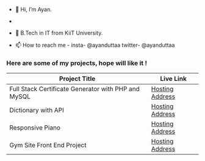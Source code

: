 - 👋 Hi, I’m Ayan.
- 
- 🌱 B.Tech in IT from KiiT University.

- 📫 How to reach me - insta- @ayanduttaa twitter- @ayanduttaa

<!---
ayanduttaa/ayanduttaa is a ✨ special ✨ repository because its `README.md` (this file) appears on your GitHub profile.
You can click the Preview link to take a look at your changes.
--->
<h3>Here are some of my projects, hope will like it !</h3>

| Project Title                                  | Live Link                                  |
| --------------------------------------------- | --------------------------------------------- |
| Full Stack Certificate Generator with PHP and MySQL | <a href="https://cerprogphp.000webhostapp.com/" target="_blank" rel="noopener noreferrer">Hosting Address</a> |
| Dictionary with API                            | <a href="https://ayanduttaa.github.io/myDict/" target="_blank" rel="noopener noreferrer">Hosting Address</a> |
| Responsive Piano                               | <a href="https://ayanduttaa.github.io/myPiano/" target="_blank" rel="noopener noreferrer">Hosting Address</a> |
| Gym Site Front End Project                    | <a href="https://ayanduttaa.github.io/gymSite/" target="_blank" rel="noopener noreferrer">Hosting Address</a> |


      
  

